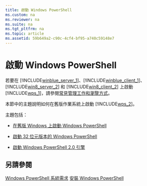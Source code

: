 ```yaml
---
title: 啟動 Windows PowerShell
ms.custom: na
ms.reviewer: na
ms.suite: na
ms.tgt_pltfrm: na
ms.topic: article
ms.assetid: 59b649a2-c90c-4cf4-bf95-a740c59148e7
---
```

# 啟動 Windows PowerShell
若要在 [!INCLUDE[winblue_server_1](../Token/winblue_server_1_md.md)]、[!INCLUDE[winblue_client_1](../Token/winblue_client_1_md.md)]、[!INCLUDE[win8_server_2](../Token/win8_server_2_md.md)] 和 [!INCLUDE[win8_client_2](../Token/win8_client_2_md.md)] 上啟動 [!INCLUDE[wps_1](../Token/wps_1_md.md)]，請參閱[常見管理工作和瀏覽方式](http://technet.microsoft.com/library/hh831491.aspx)。

本節中的主題說明如何在舊版作業系統上啟動 [!INCLUDE[wps_2](../Token/wps_2_md.md)]。

主題包括：

-   [在舊版 Windows 上啟動 Windows PowerShell](../Topic/Starting-Windows-PowerShell-on-Earlier-Versions-of-Windows.md)

-   [啟動 32 位元版本的 Windows PowerShell](../Topic/Starting-the-32-Bit-Version-of-Windows-PowerShell.md)

-   [啟動 Windows PowerShell 2.0 引擎](../Topic/Starting-the-Windows-PowerShell-2.0-Engine.md)

## 另請參閱
[Windows PowerShell 系統需求](../Topic/Windows-PowerShell-System-Requirements.md)
[安裝 Windows PowerShell](../Topic/Installing-Windows-PowerShell.md)



<!--HONumber=Apr16_HO1-->


